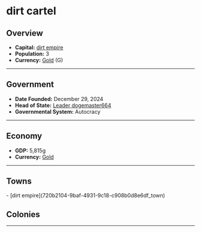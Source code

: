 <!--UNDEDITED FILE, remove this entire line if this file has been edited!-->
# <!--NAME-->dirt cartel<!--NAME-->

## Overview

- **Capital:** <!--CAPITAL_LINK-->[dirt empire](720b2104-9baf-4931-9c18-c908b0d8e6df_town)<!--CAPITAL_LINK-->
- **Population:** <!--POPULATION-->3<!--POPULATION-->
- **Currency:** <!--CURRENCY_LINK-->[Gold](Gold_currency)<!--CURRENCY_LINK--> (<!--CURRENCY_ABV-->G<!--CURRENCY_ABV-->)

---

## Government

- **Date Founded:** <!--FOUNDED-->December 29, 2024<!--FOUNDED-->
- **Head of State:** <!--LEADER_TITLE_LINK-->[Leader dogemaster664](dogemaster664_user)<!--LEADER_TITLE_LINK-->
- **Governmental System:** <!--GOVERNMENT-->Autocracy<!--GOVERNMENT-->

---

## Economy

- **GDP:** <!--GDP-->5,815g<!--GDP-->
- **Currency:** <!--CURRENCY_LINK-->[Gold](Gold_currency)<!--CURRENCY_LINK-->

---

## Towns

<!--TOWNS-->- [dirt empire](720b2104-9baf-4931-9c18-c908b0d8e6df_town)<!--TOWNS-->

## Colonies

<!--COLONIES--><!--COLONIES-->

---